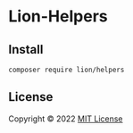 # Lion-Helpers

## Install

```shell
composer require lion/helpers
```

## License

Copyright © 2022 [MIT License](https://github.com/Sleon4/Lion-Helpers/blob/main/LICENSE)

